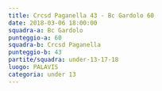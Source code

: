```yaml
---
title: Crcsd Paganella 43 - Bc Gardolo 60
date: 2018-03-06 18:00:00
squadra-a: Bc Gardolo
punteggio-a: 60
squadra-b: Crcsd Paganella
punteggio-b: 43
partite/squadra: under-13-17-18
luogo: PALAVIS
categoria: under 13
---
```

